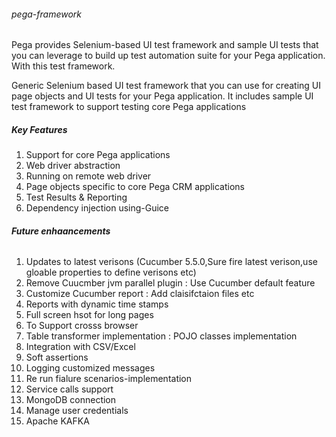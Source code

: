 ###### pega-framework

Pega provides Selenium-based UI test framework and sample UI tests that you can leverage to build up test automation suite for your Pega
application. With this test framework.

Generic Selenium based UI test framework that you can use for creating UI page objects and UI tests for your Pega application.
It includes sample UI test framework to support testing core Pega applications

##### **Key Features**
1. Support for core Pega  applications
2. Web driver abstraction
3. Running on remote web driver
4. Page objects specific to core Pega CRM applications
5. Test Results & Reporting
6. Dependency injection using-Guice

###### **Future enhaancements**
 1.  Updates to latest verisons (Cucumber 5.5.0,Sure fire latest verison,use gloable properties to define verisons etc)
 2. Remove Cuucmber jvm parallel plugin : Use Cucumber default feature
 3. Customize Cucumber report : Add claisifctaion files etc
 4. Reports with dynamic time stamps
 5. Full screen hsot for long pages
 6. To Support crosss browser 
 7. Table transformer implementation : POJO classes implementation
 8. Integration with CSV/Excel
 9. Soft assertions
 10. Logging customized messages
 11. Re run fialure scenarios-implementation
 12. Service calls support
 13. MongoDB connection
 14. Manage user credentials
 15. Apache KAFKA
  
  
  
  
  
  
  
  
  
  
  
  
  
  
  
  
